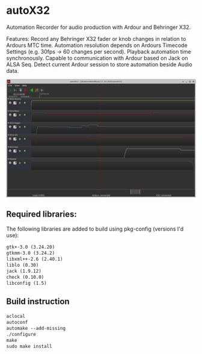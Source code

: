 # autoX32
Automation Recorder for audio production with Ardour and Behringer X32.

Features:
    Record any Behringer X32 fader or knob changes in relation to Ardours MTC time.
    Automation resolution depends on Ardours Timecode Settings (e.g. 30fps -> 60 changes per second).
    Playback automation time synchronously.
    Capable to communication with Ardour based on Jack on ALSA Seq.
    Detect current Ardour session to store automation beside Audio data.

   

![screenshot.png](/screenshot.png?raw=true)

## Required libraries:
    
The following libraries are added to build using pkg-config (versions I'd use):

    gtk+-3.0 (3.24.20)
    gtkmm-3.0 (3.24.2)
    libxml++-2.6 (2.40.1)
    liblo (0.30)
    jack (1.9.12)    
    check (0.10.0)
    libconfig (1.5)

## Build instruction

    aclocal
    autoconf
    automake --add-missing
    ./configure
    make
    sudo make install

    